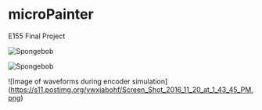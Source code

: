 # microPainter
E155 Final Project

![Spongebob](https://s17.postimg.org/6s5ar4vof/15388627_1388063107873247_1323620748_o.jpg "Spongebob")

![Spongebob](https://s17.postimg.org/crt1usggv/15322476_1388063104539914_1027330583_o.jpg "Mario")

![Image of waveforms during encoder simulation]
(https://s11.postimg.org/ywxjabohf/Screen_Shot_2016_11_20_at_1_43_45_PM.png)

